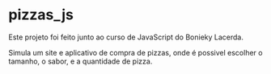 # pizzas_js
Este projeto foi feito junto ao curso de JavaScript do Bonieky Lacerda.

Simula um site e aplicativo de compra de pizzas, onde é possivel escolher o tamanho, o sabor, e a quantidade de pizza.
